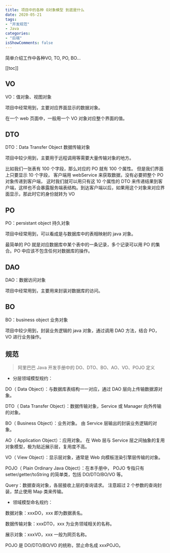 ```yaml
---
title: 项目中的各种 O对象模型 到底是什么
date: 2020-05-21
tags:
- "开发规范"
- Java
categories:
- "后端"
isShowComments: false
---
```


<Boxx/>

简单介绍工作中各种VO, TO, PO, BO...

<!-- more -->

[[toc]]

## VO

VO：值对象、视图对象

项目中经常用到，主要对应界面显示的数据对象。

在一个 web 页面中，一般用一个 VO 对象对应整个界面的值。

## DTO
DTO：Data Transfer Object 数据传输对象

项目中较少用到，主要用于远程调用等需要大量传输对象的地方。

比如我们一张表有 100 个字段，那么对应的 PO 就有 100 个属性。
但是我们界面上只要显示 10 个字段，
客户端用 webService 来获取数据，没有必要把整个 PO 对象传递到客户端，
这时我们就可以用只有这 10 个属性的 DTO 来传递结果到客户端，这样也不会暴露服务端表结构。到达客户端以后，如果用这个对象来对应界面显示，那此时它的身份就转为 VO

## PO

PO：persistant object 持久对象

项目中经常用到，可以看成是与数据库中的表相映射的 java 对象。

最简单的 PO 就是对应数据库中某个表中的一条记录，多个记录可以用 PO 的集合。PO 中应该不包含任何对数据库的操作。

## DAO

DAO：数据访问对象

项目中经常用到，主要用来封装对数据库的访问。

## BO

BO：business object 业务对象

项目中较少用到，封装业务逻辑的 java 对象，通过调用 DAO 方法，结合 PO，VO 进行业务操作。

## 规范

> 阿里巴巴 Java 开发手册中的 DO、DTO、BO、AO、VO、POJO 定义

- 分层领域模型规约：

DO（ Data Object）：与数据库表结构一一对应，通过 DAO 层向上传输数据源对象。

DTO（ Data Transfer Object）：数据传输对象，Service 或 Manager 向外传输的对象。

BO（ Business Object）：业务对象。 由 Service 层输出的封装业务逻辑的对象。

AO（ Application Object）：应用对象。 在 Web 层与 Service 层之间抽象的复用对象模型，极为贴近展示层，复用度不高。

VO（ View Object）：显示层对象，通常是 Web 向模板渲染引擎层传输的对象。

POJO（ Plain Ordinary Java Object）：在本手册中， POJO 专指只有 setter/getter/toString 的简单类，包括 DO/DTO/BO/VO 等。

Query：数据查询对象，各层接收上层的查询请求。 注意超过 2 个参数的查询封装，禁止使用 Map 类来传输。

- 领域模型命名规约：

数据对象：xxxDO，xxx 即为数据表名。

数据传输对象：xxxDTO，xxx 为业务领域相关的名称。

展示对象：xxxVO，xxx 一般为网页名称。

POJO 是 DO/DTO/BO/VO 的统称，禁止命名成 xxxPOJO。